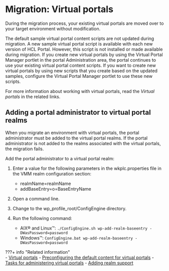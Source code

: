 # Migration: Virtual portals

During the migration process, your existing virtual portals are moved over to your target environment without modification.

The default sample virtual portal content scripts are not updated during migration. A new sample virtual portal script is available with each new version of HCL Portal. However, this script is not installed or made available during migration. If you create new virtual portals by using the Virtual Portal Manager portlet in the portal Administration area, the portal continues to use your existing virtual portal content scripts. If you want to create new virtual portals by using new scripts that you create based on the updated samples, configure the Virtual Portal Manager portlet to use these new scripts.

For more information about working with virtual portals, read the *Virtual portals* in the related links.

## Adding a portal administrator to virtual portal realms

When you migrate an environment with virtual portals, the portal administrator must be added to the virtual portal realms. If the portal administrator is not added to the realms associated with the virtual portals, the migration fails.

Add the portal administrator to a virtual portal realm:

1.  Enter a value for the following parameters in the wkplc.properties file in the VMM realm configuration section:
    -   realmName=realmName
    -   addBaseEntry=o=BaseEntryName
2.  Open a command line.
3.  Change to the wp_profile_root/ConfigEngine directory.
4.  Run the following command:

    -   AIX® and Linux™: `./ConfigEngine.sh wp-add-realm-baseentry -DWasPassword=password`
    -   Windows™: `ConfigEngine.bat wp-add-realm-baseentry -DWasPassword=password`


???+ info "Related information"  
    -   [Virtual portals](../../../../../build_sites/virtual_portal/index.md)
    -   [Preconfiguring the default content for virtual portals](../../../../../build_sites/virtual_portal/vp_mgr_portlet/preconfig_vp/advp_precfg_content.md)
    -   [Tasks for administering virtual portals](../../../../../build_sites/virtual_portal/adm_vp_task/vp_adm_task/index.md)
    -   [Adding realm support](../../../../../deployment/manage/security/people/authentication/user_registry/cfg_realm.md)

